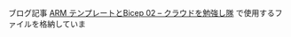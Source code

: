 ブログ記事 [ARM テンプレートとBicep 02 – クラウドを勉強し隊](https://www.kentsu.website/ja/posts/2023/arm_bicep_02/index/) で使用するファイルを格納していま
